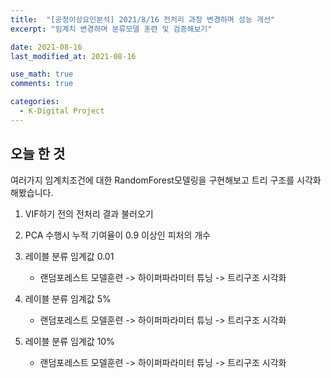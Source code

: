 ```yaml
---
title:  "[공정이상요인분석] 2021/8/16 전처리 과정 변경하며 성능 개선"
excerpt: "임계치 변경하며 분류모델 훈련 및 검증해보기"

date: 2021-08-16
last_modified_at: 2021-08-16

use_math: true
comments: true

categories:
  - K-Digital Project
---
```




## 오늘 한 것

여러가지 임계치조건에 대한 RandomForest모델링을 구현해보고 트리 구조를 시각화해봤습니다.

1. VIF하기 전의 전처리 결과 불러오기

2. PCA 수행시 누적 기여율이 0.9 이상인 피처의 개수

3. 레이블 분류 임계값 0.01

   - 랜덤포레스트 모델훈련 -> 하이퍼파라미터 튜닝 -> 트리구조 시각화

4. 레이블 분류 임계값 5%

   - 랜덤포레스트 모델훈련 -> 하이퍼파라미터 튜닝 -> 트리구조 시각화

5. 레이블 분류 임계값 10%

   - 랜덤포레스트 모델훈련 -> 하이퍼파라미터 튜닝 -> 트리구조 시각화

   

